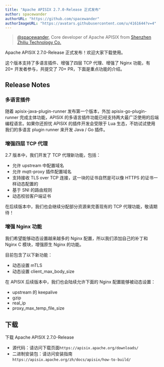 ```yaml
---
title: "Apache APISIX 2.7.0-Release 正式发布"
author: spacewander
authorURL: "https://github.com/spacewander"
authorImageURL: "https://avatars.githubusercontent.com/u/4161644?v=4"
---
```

> [@spacewander](https://github.com/spacewander), Core developer of Apache APISIX from [Shenzhen Zhiliu Technology Co.](https://www.apiseven.com/)
>
<!--truncate-->

Apache APISIX 2.7.0-Release 正式发布！欢迎大家下载使用。

这个版本支持了多语言插件、增强了四层 TCP 代理、增强了 Nginx 功能，有 20+ 开发者参与，共提交了 70+ PR，下面是重点功能的介绍。

## Release Notes

### 多语言插件

随着 apisix-java-plugin-runner 发布第一个版本，外加 apisix-go-plugin-runner 完成主体功能，APISIX 的多语言插件功能已经支持两大最广泛使用的后端编程语言。如果你还担忧 APISIX 的插件开发会受限于 Lua 生态，不妨试试使用我们的多语言 plugin runner 来开发 Java / Go 插件。

### 增强四层 TCP 代理

2.7 版本中，我们开发了 TCP 代理新功能，包括：

* 允许 upstream 中配置域名
* 允许 mqtt-proxy 插件配置域名
* 支持接收 TLS over TCP 连接，这一块的证书自然是可以像 HTTPS 的证书一样动态配置的
* 基于 SNI 的路由规则
* 动态校验客户端证书

在后续版本中，我们也会继续分配部分资源来完善现有的 TCP 代理功能，敬请期待！

### 增强 Nginx 功能

我们希望能够动态设置越来越多的 Nginx 配置，所以我们添加自己的补丁和 Nginx C 模块，增强原生 Nginx 的功能。

目前包含了以下新功能：

* 动态设置 mTLS
* 动态设置 client_max_body_size

在 APISIX 后续版本中，我们也会陆续允许下面的 Nginx 配置能够被动态设置：

* upstream 的 keepalive
* gzip
* real_ip
* proxy_max_temp_file_size

## 下载

下载 Apache APISIX 2.7.0-Release

* 源代码：请访问下载页面`https://apisix.apache.org/downloads/`
* 二进制安装包：请访问安装指南 `https://apisix.apache.org/zh/docs/apisix/how-to-build/`
